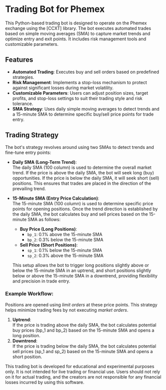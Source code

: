 # Trading Bot for Phemex

This Python-based trading bot is designed to operate on the Phemex exchange using the [CCXT] library. The bot executes automated trades based on simple moving averages (SMA) to capture market trends and optimize entry and exit points. It includes risk management tools and customizable parameters.

## Features

- **Automated Trading**: Executes buy and sell orders based on predefined strategies.
- **Risk Management**: Implements a stop-loss mechanism to protect against significant losses during market volatility.
- **Customizable Parameters**: Users can adjust position sizes, target profits, and stop-loss settings to suit their trading style and risk tolerance.
- **SMA Strategy**: Uses daily simple moving averages to detect trends and a 15-minute SMA to determine specific buy/sell price points for trade entry.

## Trading Strategy

The bot's strategy revolves around using two SMAs to detect trends and fine-tune entry points:

- **Daily SMA (Long-Term Trend)**:  
  The daily SMA (100 column) is used to determine the overall market trend. If the price is above the daily SMA, the bot will seek long (buy) opportunities. If the price is below the daily SMA, it will seek short (sell) positions. This ensures that trades are placed in the direction of the prevailing trend.

- **15-Minute SMA (Entry Price Calculation)**:  
  The 15-minute SMA (100 column) is used to determine specific price points for opening positions. Once the trend direction is established by the daily SMA, the bot calculates buy and sell prices based on the 15-minute SMA as follows:
  
  - **Buy Price (Long Positions)**:
    - `bp_1`: 0.1% above the 15-minute SMA
    - `bp_2`: 0.3% below the 15-minute SMA
  - **Sell Price (Short Positions)**:
    - `sp_1`: 0.1% below the 15-minute SMA
    - `sp_2`: 0.3% above the 15-minute SMA

  This setup allows the bot to trigger long positions slightly above or below the 15-minute SMA in an uptrend, and short positions slightly below or above the 15-minute SMA in a downtrend, providing flexibility and precision in trade entry.

### Example Workflow:

Positions are opened using *limit orders* at these price points. This strategy helps minimize trading fees by not executing *market orders*.

1. **Uptrend**:  
   If the price is trading above the daily SMA, the bot calculates potential buy prices (bp_1 and bp_2) based on the 15-minute SMA and opens a long position.
2. **Downtrend**:  
   If the price is trading below the daily SMA, the bot calculates potential sell prices (sp_1 and sp_2) based on the 15-minute SMA and opens a short position.


This trading bot is developed for educational and experimental purposes only. It is not intended for live trading or financial use. Users should not rely on it for actual trading, and the creators are not responsible for any financial losses incurred by using this software.
